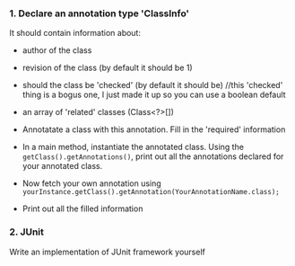 ### 1. Declare an annotation type 'ClassInfo' ###
It should contain information about:
- author of the class
- revision of the class (by default it should be 1)
- should the class be 'checked' (by default it should be) //this 'checked' thing is a bogus one, I just made it up so you can use a boolean default 
- an array of 'related' classes (Class<?>[])

- Annotatate a class with this annotation. Fill in the 'required' information
- In a main method, instantiate the annotated class. Using the `getClass().getAnnotations()`, print out all the annotations declared for your annotated class.
- Now fetch your own annotation using `yourInstance.getClass().getAnnotation(YourAnnotationName.class);`
- Print out all the filled information 

### 2. JUnit ###
Write an implementation of JUnit framework yourself
